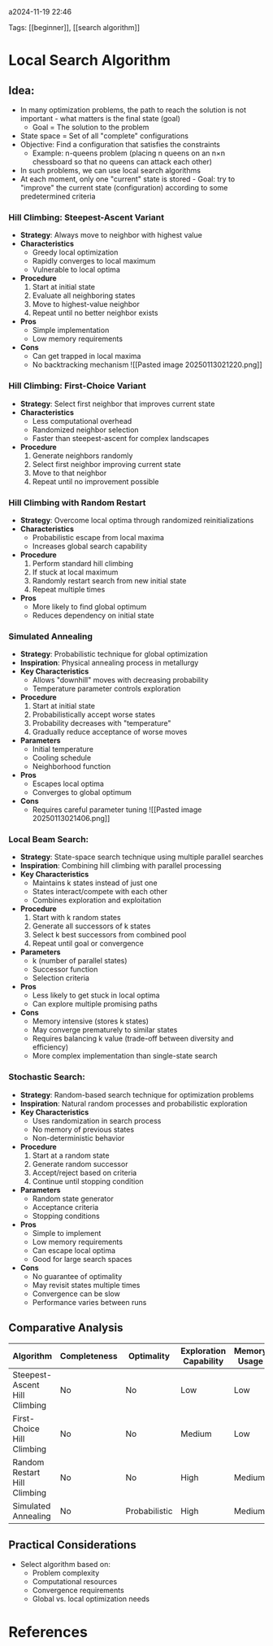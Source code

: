 a2024-11-19 22:46


Tags: [[beginner]], [[search algorithm]]


# Local Search Algorithm

## Idea:
- In many optimization problems, the path to reach the solution is not important - what matters is the final state (goal)
	- Goal = The solution to the problem
- State space = Set of all "complete" configurations
- Objective: Find a configuration that satisfies the constraints
    - Example: n-queens problem (placing n queens on an n×n chessboard so that no queens can attack each other)
- In such problems, we can use local search algorithms
- At each moment, only one "current" state is stored - Goal: try to "improve" the current state (configuration) according to some predetermined criteria

### Hill Climbing: Steepest-Ascent Variant

- **Strategy**: Always move to neighbor with highest value
- **Characteristics**
    - Greedy local optimization
    - Rapidly converges to local maximum
    - Vulnerable to local optima
- **Procedure**
    1. Start at initial state
    2. Evaluate all neighboring states
    3. Move to highest-value neighbor
    4. Repeat until no better neighbor exists
- **Pros**
    - Simple implementation
    - Low memory requirements
- **Cons**
    - Can get trapped in local maxima
    - No backtracking mechanism
![[Pasted image 20250113021220.png]]

### Hill Climbing: First-Choice Variant

- **Strategy**: Select first neighbor that improves current state
- **Characteristics**
    - Less computational overhead
    - Randomized neighbor selection
    - Faster than steepest-ascent for complex landscapes
- **Procedure**
    1. Generate neighbors randomly
    2. Select first neighbor improving current state
    3. Move to that neighbor
    4. Repeat until no improvement possible

### Hill Climbing with Random Restart

- **Strategy**: Overcome local optima through randomized reinitializations
- **Characteristics**
    - Probabilistic escape from local maxima
    - Increases global search capability
- **Procedure**
    1. Perform standard hill climbing
    2. If stuck at local maximum
    3. Randomly restart search from new initial state
    4. Repeat multiple times
- **Pros**
    - More likely to find global optimum
    - Reduces dependency on initial state

### Simulated Annealing

- **Strategy**: Probabilistic technique for global optimization
- **Inspiration**: Physical annealing process in metallurgy
- **Key Characteristics**
    - Allows "downhill" moves with decreasing probability
    - Temperature parameter controls exploration
- **Procedure**
    1. Start at initial state
    2. Probabilistically accept worse states
    3. Probability decreases with "temperature"
    4. Gradually reduce acceptance of worse moves
- **Parameters**
    - Initial temperature
    - Cooling schedule
    - Neighborhood function
- **Pros**
    - Escapes local optima
    - Converges to global optimum
- **Cons**
    - Requires careful parameter tuning
![[Pasted image 20250113021406.png]]

### Local Beam Search:
- **Strategy**: State-space search technique using multiple parallel searches
- **Inspiration**: Combining hill climbing with parallel processing
- **Key Characteristics**
    - Maintains k states instead of just one
    - States interact/compete with each other
    - Combines exploration and exploitation
- **Procedure**
    1. Start with k random states
    2. Generate all successors of k states
    3. Select k best successors from combined pool
    4. Repeat until goal or convergence
- **Parameters**
    - k (number of parallel states)
    - Successor function
    - Selection criteria
- **Pros**
    - Less likely to get stuck in local optima
    - Can explore multiple promising paths
- **Cons**
    - Memory intensive (stores k states)
    - May converge prematurely to similar states
    - Requires balancing k value (trade-off between diversity and efficiency)
    - More complex implementation than single-state search

### Stochastic Search:
- **Strategy**: Random-based search technique for optimization problems
- **Inspiration**: Natural random processes and probabilistic exploration
- **Key Characteristics**
    - Uses randomization in search process
    - No memory of previous states
    - Non-deterministic behavior
- **Procedure**
    1. Start at a random state
    2. Generate random successor
    3. Accept/reject based on criteria
    4. Continue until stopping condition
- **Parameters**
    - Random state generator
    - Acceptance criteria
    - Stopping conditions
- **Pros**
    - Simple to implement
    - Low memory requirements
    - Can escape local optima
    - Good for large search spaces
- **Cons**
    - No guarantee of optimality
    - May revisit states multiple times
    - Convergence can be slow
    - Performance varies between runs
## Comparative Analysis

| Algorithm                     | Completeness | Optimality    | Exploration Capability | Memory Usage |
| ----------------------------- | ------------ | ------------- | ---------------------- | ------------ |
| Steepest-Ascent Hill Climbing | No           | No            | Low                    | Low          |
| First-Choice Hill Climbing    | No           | No            | Medium                 | Low          |
| Random Restart Hill Climbing  | No           | No            | High                   | Medium       |
| Simulated Annealing           | No           | Probabilistic | High                   | Medium       |

## Practical Considerations

- Select algorithm based on:
    - Problem complexity
    - Computational resources
    - Convergence requirements
    - Global vs. local optimization needs

# References
